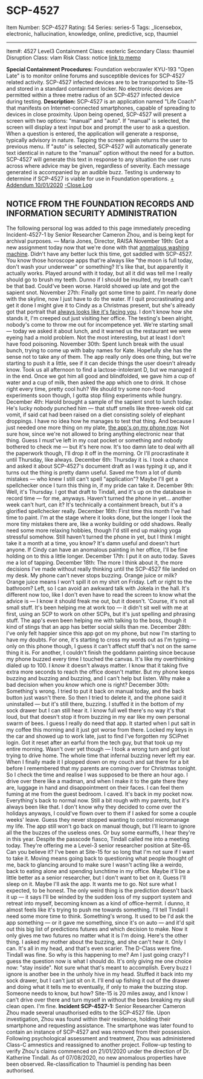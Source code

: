 # SCP-4527
Item Number: SCP-4527
Rating: 54
Series: series-5
Tags: _licensebox, electronic, hallucination, knowledge, online, predictive, scp, thaumiel

---

Item#: 4527
Level3
Containment Class:
esoteric
Secondary Class:
thaumiel
Disruption Class:
vlam
Risk Class:
notice
[link to memo](/classification-committee-memo)  

**Special Containment Procedures:** Foundation webcrawler KYU-193 "Open Late" is to monitor online forums and susceptible devices for SCP-4527 related activity. SCP-4527 infected devices are to be transported to Site-15 and stored in a standard containment locker. No electronic devices are permitted within a three metre radius of an SCP-4527 infected device during testing.
**Description:** SCP-4527 is an application named "Life Coach" that manifests on Internet-connected smartphones, capable of spreading to devices in close proximity.
Upon being opened, SCP-4527 will present a screen with two options: "manual" and "auto". If "manual" is selected, the screen will display a text input box and prompt the user to ask a question. When a question is entered, the application will generate a response, typically advisory in nature. Tapping the screen again returns the user to previous menu.
If "auto" is selected, SCP-4527 will automatically generate text identical in nature to the "manual" option without the need for a button. SCP-4527 will generate this text in response to any situation the user runs across where advice may be given, regardless of severity. Each message generated is accompanied by an audible buzz.
Testing is underway to determine if SCP-4527 is viable for use in Foundation operations.
[\+ Addendum 10/01/2020](javascript:;)
[-Close Log](javascript:;)
## NOTICE FROM THE FOUNDATION RECORDS AND INFORMATION SECURITY ADMINISTRATION
The following personal log was added to this page immediately preceding Incident-4527-1 by Senior Researcher Cameron Zhou, and is being kept for archival purposes.
— Maria Jones, Director, RAISA
November 19th: Got a new assignment today now that we're done with that [anomalous washing machine](/scp-2374). Didn't have any better luck this time, got saddled with SCP-4527. You know those horoscope apps that're always like "the moon is full today, don't wash your underwear" or something? It's like that, but apparently it actually works. Played around with it today, but all it did was tell me I really should go to brush my teeth. Dunno if I should be insulted, my breath can't be that bad.
Could've been worse. Harold showed up late and got the sapient snot.
November 27th: Finally got some time to paint. I'm nearly done with the skyline, now I just have to do the water. If I quit procrastinating and get it done I might give it to Cindy as a Christmas present, but she's already got that portrait that [always looks like it's facing you](/scp-5397). I don't know how she stands it, I'm creeped out just visiting her office.
The testing's been alright, nobody's come to throw me out for incompetence yet. We're starting small — today we asked it about lunch, and it warned us the restaurant we were eyeing had a mold problem. Not the most interesting, but at least I don't have food poisoning.
November 30th: Spent lunch break with the usual bunch, trying to come up with baby names for Kate. Hopefully she has the sense not to take any of them.
The app really only does one thing, but we're starting to push it a little, see if it can decide things the user doesn't already know. Took us all afternoon to find a lactose-intolerant D, but we managed it in the end. Once we got him all good and blindfolded, we gave him a cup of water and a cup of milk, then asked the app which one to drink. It chose right every time, pretty cool huh?
We should try some non-food experiments soon though, I gotta stop filing experiments while hungry.
December 4th: Harold brought a sample of the sapient snot to lunch today. He's lucky nobody punched him — that stuff smells like three-week old cat vomit, if said cat had been raised on a diet consisting solely of elephant droppings. I have no idea how he manages to test that thing.
And because I just needed one more thing on my plate, [the app's on my phone now](/scp-5434). Not sure how, since we're not allowed to bring anything electronic near that thing. Guess I must've left in my coat pocket or something and nobody bothered to check me — but it's here now. It's too damn late to deal with all the paperwork though, I'll drop it off in the morning. Or I'll procrastinate it until Thursday, like always.
December 6th: Thursday it is.
I took a chance and asked it about SCP-4527's document draft as I was typing it up, and it turns out the thing is pretty damn useful. Saved me from a lot of dumb mistakes — who knew I still can't spell "application"? Maybe I'll get a spellchecker once I turn this thing in, if my pride can take it.
December 9th: Well, it's Thursday. I got that draft to Tindall, and it's up on the database in record time — for me, anyways.
Haven't turned the phone in yet… another week can't hurt, can it? It's technically a containment breach, but it's a glorified spellchecker really.
December 16th: First time this month I've had time to paint. I'm at the stage where it looks done, but the longer I look the more tiny mistakes there are, like a wonky building or odd shadows. Really need some more relaxing hobbies, though I'd still end up making yoga stressful somehow.
Still haven't turned the phone in yet, but I think I might take it a month at a time, you know? It's damn useful and doesn't hurt anyone. If Cindy can have an anomalous painting in her office, I'll be fine holding on to this a little longer.
December 17th: I put it on auto today. Saves me a lot of tapping.
December 18th: The more I think about it, the more decisions I've made without really thinking until the SCP-4527 file landed on my desk.
My phone can't never stops buzzing. Orange juice or milk? Orange juice means I won't spill it on my shirt on Friday. Left or right to the bathroom? Left, so I can avoid an awkward talk with Jokela in the hall. It's different now too, like I don't even have to read the screen to know what the advice is — I know it should freak me out, but it doesn't.
'Course, it's not all small stuff. It's been helping me at work too — it didn't sit well with me at first, using an SCP to work on other SCPs, but it's just spelling and phrasing stuff. The app's even been helping me with talking to the boss, though it kind of stings that an app has better social skills than me.
December 28th: I've only felt happier since this app got on my phone, but now I'm starting to have my doubts.
For one, it's starting to cross my words out as I'm typing — only on this phone though, I guess it can't affect stuff that's not on the same thing it is.
For another, I couldn't finish the goddamn painting since because my phone buzzed every time I touched the canvas. It's like my overthinking dialed up to 100.
I _know_ it doesn't always matter. I know that it taking five extra more seconds to reach the office doesn't matter. But my phone keeps buzzing and buzzing and buzzing, and I can't help but listen. Why make a bad decision when you _know_ which one is right?
December 30th: Something's wrong.
I tried to put it back on manual today, and the back button just wasn't there. So then I tried to delete it, and the phone said it uninstalled — but it's still there, buzzing. I stuffed it in the bottom of my sock drawer but I can still hear it. I know full well there's no way it's that loud, but that doesn't stop it from buzzing in my ear like my own personal swarm of bees.
I guess I really do need that app.
It started when I put salt in my coffee this morning and it just got worse from there. Locked my keys in the car and showed up to work late, just to find I've forgotten my SCiPnet login. Got it reset after an earful from the tech guy, but that took up my entire morning. Wasn't over yet though — I took a wrong turn and got lost trying to drive home. The whole time that infernal buzzing never left my ear.
When I finally made it I plopped down on my couch and sat there for a bit before I remembered that my parents are coming over for Christmas tonight. So I check the time and realise I was supposed to be there an hour ago. I drive over there like a madman, and when I make it to the gate there they are, luggage in hand and disappointment on their faces.
I can feel them fuming at me from the guest bedroom.
I caved. It's back in my pocket now.
Everything's back to normal now. Still a bit rough with my parents, but it's always been like that. I don't know why they decided to come over the holidays anyways, I could've flown over to them if I asked for some a couple weeks' leave. Guess they never stopped wanting to control micromanage my life.
The app still won't go back on manual though, but I'll learn to ignore all the the buzzes of the useless ones. Or buy some earmuffs, I hear they're in this year.
Despite the passcode fiasco, Tindall called me into a meeting today. They're offering me a Level-3 senior researcher position at Site-65. Can you believe it?
I've been at Site-15 for so long that I'm not sure if I want to take it. Moving means going back to questioning what people thought of me, back to glancing around to make sure I wasn't acting like a weirdo, back to eating alone and spending lunchtime in my office. Maybe it'll be a little better as a senior researcher, but I don't want to bet on it.
Guess I'll sleep on it. Maybe I'll ask the app.
It wants me to go.
Not sure what I expected, to be honest. The only weird thing is the prediction doesn't back it up — it says I'll be winded by the sudden loss of my support system and retreat into myself, becoming known as a kind of office-hermit.
I dunno, it almost feels like it's trying to push me towards something. I'll tell Tindall I need some more time to think.
Something's wrong.
It used to be I'd ask the app something — or it gave me something, since it's on auto — and it'd spit out this big list of predictions futures and which decision to make. Now it only gives me two futures no matter what it is I'm doing.
Here's the other thing. I asked my mother about the buzzing, and she can't hear it. Only I can. It's all in my head, and that's even scarier.
The D-Class were fine. Tindall was fine. So why is this happening to me? Am I just going crazy?
I guess the question now is what I should do. It's only giving me one choice now: "stay inside". Not sure what that's meant to accomplish. Every buzz I ignore is another bee in the unholy hive in my head.
Stuffed it back into my sock drawer, but I can't just sit on it. I'll end up fishing it out of the drawer and doing what it tells me to eventually, if only to make the buzzing stop.
Someone needs to know, but how? Site-15 is 20 miles away, and I know I can't drive over there and turn myself in without the bees breaking my skull clean open.
I'm fine.
**Incident SCP-4527-1:** Senior Researcher Cameron Zhou made several unauthorised edits to the SCP-4527 file. Upon investigation, Zhou was found within their residence, holding their smartphone and requesting assistance. The smartphone was later found to contain an instance of SCP-4527 and was removed from their possession.
Following psychological assessment and treatment, Zhou was administered Class-C amnestics and reassigned to another project. Follow-up testing to verify Zhou's claims commenced on 21/01/2020 under the direction of Dr. Katherine Tindall. As of 07/08/2020, no new anomalous properties have been observed. Re-classification to Thaumiel is pending has been authorised.